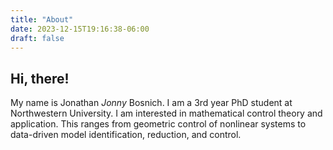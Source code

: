 ```yaml
---
title: "About"
date: 2023-12-15T19:16:38-06:00
draft: false
---
```


## Hi, there!
My name is Jonathan *Jonny* Bosnich. I am a 3rd year PhD student at Northwestern University. I am interested in mathematical control theory
and application. This ranges from geometric control of nonlinear systems to data-driven model identification, reduction, and control.

